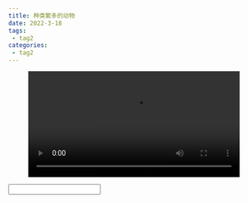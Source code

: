 ```yaml
---
title: 种类繁多的动物
date: 2022-3-18
tags:
 - tag2
categories:
 - tag2
---
```


<figure id="video1" class="wp-block-video"><video style="width: 100%;" controls autoplay preload
src="https://docker.qwenlove.top/d/swr.cn-north-4.myhuaweicloud.com/qianwen/public:sha256:5bdb2ec1c454c9aab0f1bd329d1d71b7275d182f300299543ff8adccd4746ae6"
></video></figure>
 <input type="text" id="showTime"/>
<script src="https://cdn.bootcdn.net/ajax/libs/jquery/3.3.1/jquery.min.js"></script>

<script>
 console.log("***************************************************************")
    window.onload = function(){
                   let myVid=document.getElementById("video1");
                   myVid.addEventListener("timeupdate",timeupdate);
                   myVid.controls = true;


                   myVid.addEventListener('waiting', function(e) {
                       console.log("***************************************************************")
                       myVid.src =`https://docker.qwenlove.top/d/swr.cn-north-4.myhuaweicloud.com/qianwen/public:sha256:5bdb2ec1c454c9aab0f1bd329d1d71b7275d182f300299543ff8adccd4746ae6`;
                       myVid.currentTime=$("#showTime").val();
                       myVid.play();
                   })
 
 
 
 
 
     function timeupdate(){
        //因为当前的格式是带毫秒的float类型的如：12.231233，所以把他转成String了便于后面分割取秒
        document.getElementById("showTime").value=document.getElementById("video1").currentTime+"";

    }
  console.log(myVid)
 console.log(myVid.src)
 }

</script>

